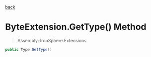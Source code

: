 ﻿

[back](/IronSphere.Extensions/types/ByteExtension)

# ByteExtension.GetType() Method

> Assembly: IronSphere.Extensions

```csharp
public Type GetType()
```



 